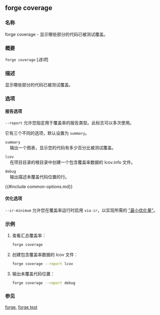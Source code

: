 ## forge coverage

### 名称

forge coverage - 显示哪些部分的代码已被测试覆盖。

### 概要

`forge coverage` [*选项*]

### 描述

显示哪些部分的代码已被测试覆盖。

### 选项

#### 报告选项

`--report` 允许您指定用于覆盖率的报告类型。此标志可以多次使用。

它有三个不同的选项，默认设置为 `summary`。

`summary`  
&nbsp;&nbsp;&nbsp;&nbsp;输出一个图表，显示您的代码有多少百分比被测试覆盖。

`lcov`  
&nbsp;&nbsp;&nbsp;&nbsp;在项目目录的根目录中创建一个包含覆盖率数据的 lcov.info 文件。

`debug`  
&nbsp;&nbsp;&nbsp;&nbsp;输出描述未覆盖代码位置的行。

{{#include common-options.md}}

#### 优化选项

`--ir-minimum` 允许您在覆盖率运行时启用 `via-ir`，以实现所需的 ["最小优化量"](https://github.com/ethereum/solidity/issues/12533#issuecomment-1013073350)。

### 示例

1. 查看汇总覆盖率：

   ```sh
   forge coverage
   ```

2. 创建包含覆盖率数据的 lcov 文件：

   ```sh
   forge coverage --report lcov
   ```

3. 输出未覆盖代码位置：
   ```sh
   forge coverage --report debug
   ```

### 参见

[forge](./forge.md), [forge test](./forge-test.md)
